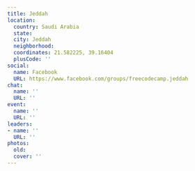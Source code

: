 ```yaml
---
title: Jeddah
location:
  country: Saudi Arabia
  state: 
  city: Jeddah
  neighborhood: 
  coordinates: 21.582225, 39.16404
  plusCode: ''
social:
  name: Facebook
  URL: https://www.facebook.com/groups/freecodecamp.jeddah
chat:
  name: ''
  URL: ''
event:
  name: ''
  URL: ''
leaders:
- name: ''
  URL: ''
photos:
  old: 
  cover: ''
---
```

